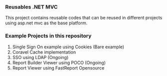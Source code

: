 ### Reusables .NET MVC
This project contains reusable codes that can be reused in different projects using asp.net mvc as the base platform. 
    
### Example Projects in this repository 
1. Single Sign On example using Cookies (Bare example)
2. Coravel Cache implementation
3. SSO using LDAP (Ongoing)
4. Report Builder Viewer using POCO (Ongoing)
5. Report Viewer using FastReport Opensource
  

